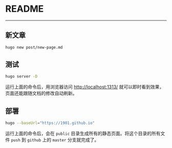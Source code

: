 # README
---

## 新文章
```bash
hugo new post/new-page.md
```

## 测试
```bash
hugo server -D
```
运行上面的命令后，用浏览器访问 [http://localhost:1313/](http://localhost:1313/) 就可以即时看到效果，页面还能跟随文档的修改自动刷新。

## 部署
```bash
hugo --baseUrl="https://1901.github.io" 
```
运行上面的命令后，会在 `public` 目录生成所有的静态页面。将这个目录的所有文件 `push` 到 `github` 上的 `master` 分支就完成了。